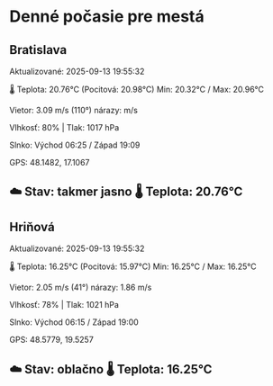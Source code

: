 ﻿# Denné počasie pre mestá

## Bratislava
Aktualizované: 2025-09-13 19:55:32

🌡️ Teplota: 20.76°C 
(Pocitová: 20.98°C)
Min: 20.32°C / Max: 20.96°C

Vietor: 3.09 m/s    (110°) 
nárazy:  m/s

Vlhkosť: 80% | Tlak: 1017 hPa

Slnko: Východ 06:25 / Západ 19:09

GPS: 48.1482, 17.1067

☁️ Stav: takmer jasno        🌡️ Teplota: 20.76°C
---

## Hriňová
Aktualizované: 2025-09-13 19:55:32

🌡️ Teplota: 16.25°C 
(Pocitová: 15.97°C)
Min: 16.25°C / Max: 16.25°C

Vietor: 2.05 m/s (41°)
nárazy: 1.86 m/s

Vlhkosť: 78% | Tlak: 1021 hPa

Slnko: Východ 06:15 / Západ 19:00

GPS: 48.5779, 19.5257

☁️ Stav: oblačno        🌡️ Teplota: 16.25°C
---
